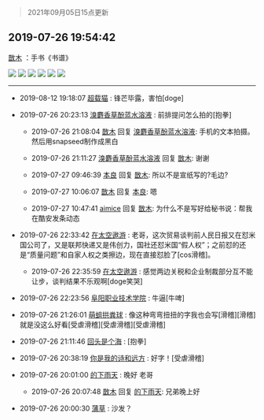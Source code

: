 > 2021年09月05日15点更新
<link rel="stylesheet" href="https://cdn.jsdelivr.net/gh/taotie6/sampleJSON@main/css/photo_show.css">


 ## 2019-07-26 19:54:42 

 [㪚木](https://www.coolapk.com/feed/12944558?shareKey=ZjY3MDJjNGRlOWQwNjEzMTc0YmI~) ：手书《书谱》 

<div class="album">
<img class="img-item" src="https://image.coolapk.com/feed/2019/0725/20/1081091_4f0fda25_9097_4974@2161x3838.jpeg" />
<img class="img-item" src="https://image.coolapk.com/feed/2019/0725/20/1081091_6a1d4937_9097_4976@1944x3454.jpeg" />
<img class="img-item" src="https://image.coolapk.com/feed/2019/0725/20/1081091_8224c256_9097_4978@1948x3454.jpeg" />
<img class="img-item" src="https://image.coolapk.com/feed/2019/0725/20/1081091_99497c63_9097_498@2161x3837.jpeg" />
<img class="img-item" src="https://image.coolapk.com/feed/2019/0725/20/1081091_19c9c3f2_9097_4982@2160x3839.jpeg" />
<img class="img-item" src="https://image.coolapk.com/feed/2019/0725/20/1081091_15ac8a78_9097_4984@2161x3836.jpeg" />
</div>

 ------- 

- 2019-08-12 19:18:07 [超载猫](uid=1236380) : 锋芒毕露，害怕[doge] 

- 2019-07-26 20:23:13 [溴麝香草酚蓝水溶液](uid=1926901) : 前排提问怎么拍的[抱拳] 

    - 2019-07-26 21:08:04 [㪚木](uid=1081091) 回复 [溴麝香草酚蓝水溶液](uid=1926901): 手机的文本拍摄。然后用snapseed制作成黑白 

    - 2019-07-26 21:11:27 [溴麝香草酚蓝水溶液](uid=1926901) 回复 [㪚木](uid=1081091): 谢谢 

    - 2019-07-27 09:46:39 [本良](uid=485458) 回复 [㪚木](uid=1081091): 所以不是宣纸写的?毛边? 

    - 2019-07-27 10:06:07 [㪚木](uid=1081091) 回复 [本良](uid=485458): 嗯 

    - 2019-07-27 10:47:41 [aimice](uid=1745039) 回复 [㪚木](uid=1081091): 为什么不是写好给秘书说：帮我在酷安发条动态 

- 2019-07-26 22:33:42 [在太空遨游](uid=1105791) : 老哥，这次贸易谈判前人民日报又在怼米国公司了，又是联邦快递又是伟创力，国社还怼米国“假人权”；之前怼的还是“质量问题”和自家人权之类擦边，现在直接怼脸了[cos滑稽]。 

    - 2019-07-26 22:35:59 [在太空遨游](uid=1105791) : 感觉两边关税和企业制裁部分互不能让步，谈判结果不乐观啊[doge笑哭] 

- 2019-07-26 22:23:56 [阜阳职业技术学院](uid=815147) : 牛逼[牛啤] 

- 2019-07-26 21:26:01 [萌蛆拱粪球](uid=1342210) : 像这种弯弯扭扭的字我也会写[滑稽][滑稽]就是没这么好看[受虐滑稽][受虐滑稽][受虐滑稽] 

- 2019-07-26 21:11:46 [回头是个海](uid=1145058) : [抱拳] 

- 2019-07-26 20:38:19 [你是我的诗和远方](uid=1715394) : 好字！[受虐滑稽] 

- 2019-07-26 20:01:00 [的下雨天](uid=1917612) : 晚好  老哥 

    - 2019-07-26 20:07:48 [㪚木](uid=1081091) 回复 [的下雨天](uid=1917612): 兄弟晚上好 

- 2019-07-26 20:00:30 [蒲草](uid=2173541) : 沙发？ 

